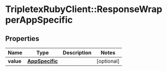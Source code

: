# TripletexRubyClient::ResponseWrapperAppSpecific

## Properties
Name | Type | Description | Notes
------------ | ------------- | ------------- | -------------
**value** | [**AppSpecific**](AppSpecific.md) |  | [optional] 


